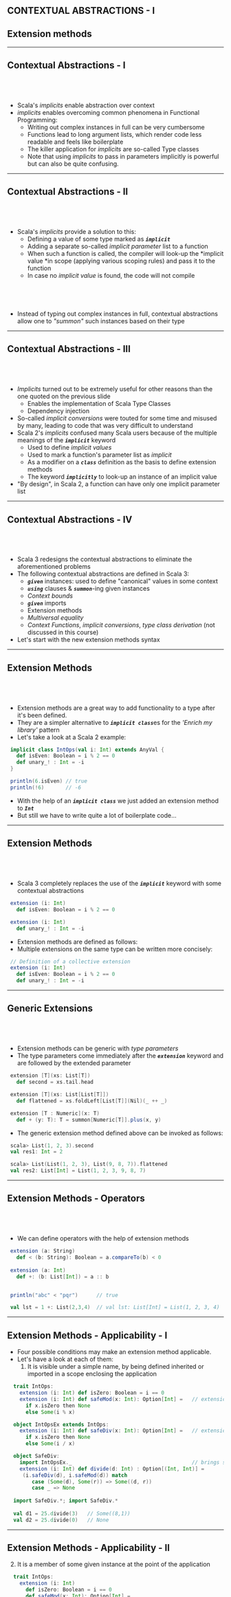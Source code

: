 <!-- .slide: data-background-color="#781010" data-background-image="images/bg-reveal.ps.png" -->

[//]: # (The following is a hack to move the slide H2 section down)
## &#173;
## &#173;
## &#173;
## &#173;
## CONTEXTUAL ABSTRACTIONS - I
## Extension methods

---

## Contextual Abstractions - I
## &#173;

* Scala's *implicits* enable abstraction over context
* *implicits* enables overcoming common phenomena in Functional Programming:
    * Writing out complex instances in full can be very cumbersome
    * Functions lead to long argument lists, which render code less readable and feels like boilerplate
    * The killer application for *implicits* are so-called Type classes
    * Note that using *implicits* to pass in parameters implicitly is powerful but can also be quite confusing.

---

## Contextual Abstractions - II
## &#173;

* Scala's *implicits* provide a solution to this:
    * Defining a value of some type marked as ***`implicit`***
    * Adding a separate so-called *implicit parameter* list to a function
    * When such a function is called, the compiler will look-up the *implicit value *in scope (applying various scoping rules) and pass it to the function
    * In case no *implicit value* is found, the code will not compile
## &#173;
* Instead of typing out complex instances in full, contextual abstractions allow one to *"summon"* such instances based on their type

---

## Contextual Abstractions - III
## &#173;

* *Implicits* turned out to be extremely useful for other reasons than the one quoted on the previous slide
    * Enables the implementation of Scala Type Classes
    * Dependency injection
* So-called *implicit conversions* were touted for some time and misused by many, leading to code that was very difficult to understand
* Scala 2's *implicits* confused many Scala users because of the multiple meanings of the ***`implicit`*** keyword
    * Used to define *implicit values*
    * Used to mark a function's parameter list as *implicit*
    * As a modifier on a ***`class`*** definition as the basis to define extension methods
    * The keyword ***`implicitly`*** to look-up an instance of an implicit value
* "By design", in Scala 2, a function can have only one implicit parameter list

---

## Contextual Abstractions - IV
## &#173;

* Scala 3 redesigns the contextual abstractions to eliminate the aforementioned problems
* The following contextual abstractions are defined in Scala 3:
    * ***`given`*** instances: used to define "canonical" values in some context
    * ***`using`*** clauses & ***`summon`***-ing given instances
    * *Context bounds*
    * ***`given`*** imports
    * Extension methods
    * *Multiversal equality*
    * *Context Functions*, *implicit conversions*, *type class derivation* (not discussed in this course)
* Let's start with the new extension methods syntax

---

## Extension Methods
## &#173;

* Extension methods are a great way to add functionality to a type after it's been defined.
* They are a simpler alternative to ***`implicit class`***&#173;es for the *'Enrich my library'* pattern
* Let's take a look at a Scala 2 example:

```scala
 implicit class IntOps(val i: Int) extends AnyVal {
   def isEven: Boolean = i % 2 == 0
   def unary_! : Int = -i
 }

 println(6.isEven) // true
 println(!6)       // -6
```

* With the help of an ***`implicit class`*** we just added an extension method to ***`Int`***
* But still we have to write quite a lot of boilerplate code...

---

## Extension Methods
## &#173;

* Scala 3 completely replaces the use of the ***`implicit`*** keyword with some contextual abstractions

```scala
 extension (i: Int)
   def isEven: Boolean = i % 2 == 0

 extension (i: Int)
   def unary_! : Int = -i
```

* Extension methods are defined as follows:
* Multiple extensions on the same type can be written more concisely:

```scala
 // Definition of a collective extension
 extension (i: Int)
   def isEven: Boolean = i % 2 == 0
   def unary_! : Int = -i
```

---

## Generic Extensions
## &#173;

* Extension methods can be generic with *type parameters*
* The type parameters come immediately after the ***`extension`*** keyword and are followed by the extended parameter

```scala
 extension [T](xs: List[T])
   def second = xs.tail.head

 extension [T](xs: List[List[T]])
   def flattened = xs.foldLeft[List[T]](Nil)(_ ++ _)

 extension [T : Numeric](x: T)
   def + (y: T): T = summon[Numeric[T]].plus(x, y)
```

* The generic extension method defined above can be invoked as follows:

```scala
 scala> List(1, 2, 3).second
 val res1: Int = 2

 scala> List(List(1, 2, 3), List(9, 8, 7)).flattened
 val res2: List[Int] = List(1, 2, 3, 9, 8, 7)
```

---

## Extension Methods - Operators
## &#173;

* We can define operators with the help of extension methods

```scala
 extension (a: String)
   def < (b: String): Boolean = a.compareTo(b) < 0
  
 extension (a: Int)
   def +: (b: List[Int]) = a :: b


 println("abc" < "pqr")      // true

 val lst = 1 +: List(2,3,4)  // val lst: List[Int] = List(1, 2, 3, 4)
```

---

## Extension Methods - Applicability - I

* Four possible conditions may make an extension method applicable.
* Let's have a look at each of them:
    1. It is visible under a simple name, by being defined inherited or imported in a scope enclosing the application

```scala
  trait IntOps:
    extension (i: Int) def isZero: Boolean = i == 0
    extension (i: Int) def safeMod(x: Int): Option[Int] =   // extension method defined in same scope IntOps
      if x.isZero then None
      else Some(i % x)

  object IntOpsEx extends IntOps:
    extension (i: Int) def safeDiv(x: Int): Option[Int] =   // extension method brought into scope via inheritance from IntOps
      if x.isZero then None
      else Some(i / x)

  object SafeDiv:
    import IntOpsEx._                                       // brings safeDiv and safeMod into scope
    extension (i: Int) def divide(d: Int) : Option[(Int, Int)] =
     (i.safeDiv(d), i.safeMod(d)) match
        case (Some(d), Some(r)) => Some((d, r))
        case _ => None
  
  import SafeDiv.*; import SafeDiv.*
    
  val d1 = 25.divide(3)   // Some((8,1))
  val d2 = 25.divide(0)   // None
```

---

## Extension Methods - Applicability - II

2. It is a member of some given instance at the point of the application

```scala
  trait IntOps:
    extension (i: Int)
      def isZero: Boolean = i == 0
      def safeMod(x: Int): Option[Int] =
        // extension method defined in same scope IntOps
        if x.isZero then None
        else Some(i % x)

  given IntOps = new IntOps{}  // IntOps is now a given in this scope

  20.safeMod(3)   // Some(2)
  20.safeMod(0)   // None
```

---

## Extension Methods - Applicability - III

3. The reference is of the form ***`r.m`*** and the extension method is defined in the implicit scope of the type of ***`r`***.
4. The reference is of the form ***`r.m`*** and the extension method is defined in some given instance in the implicit scope of the type of ***`r`***.

```scala
  class List[T]:
    ...
  object List:

    extension [T](xs: List[List[T]])
      def flatten: List[T] = xs.foldLeft(Nil: List[T])(_ ++ _)

    given [T: Ordering] as Ordering[List[T]]:
      override def compare(l1: List[T], l2: List[T]): Int = ...
      extension (xs: List[T])
        def < (ys: List[T]): Boolean = ...

  // Rule 3 - extension method available since it is in the implicit scope of List[List[Int]]
  List(List(1, 2), List(3, 4)).flatten // List(1, 2, 3, 4)

  // Rule 4 - extension method available since it is in the given Ordering[List[T]],
  // which is itself in the implicit scope of List[Int]
  List(1, 2) < List(3)                 // True
```

---

## Summary
## &#173;

* In this chapter we have learned:
    * ***`extension method`***&#173;s allow adding methods to a type after the type is defined
    * It replaces Scala 2's implicit classes for the *"Enrich my library pattern"*
    * We can define operators with the help of extension methods
    * ***`extension method`***&#173;s can be generic with Generic extensions with type parameters
    * Ease the definition of multiple extensions of a common type with Collective extensions

---
<!-- .slide: data-background-color="#94aabb" data-background-image="images/bg-reveal.ps.png" -->

## Extension Methods
## &#173;

* In this exercise we will use extension methods instead of implicit classes to add methods to our types.
    * Make sure you're positioned at exercise *"extension methods"*
    * Follow the exercise instructions provided in the README.md file in the code folder